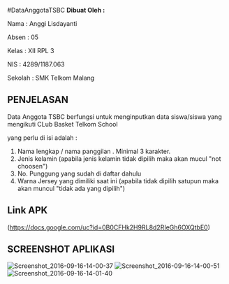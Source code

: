 #DataAnggotaTSBC
<b>Dibuat Oleh :</b>

Nama    : Anggi Lisdayanti 

Absen   : 05

Kelas   : XII RPL 3

NIS     : 4289/1187.063

Sekolah : SMK Telkom Malang

<h2>PENJELASAN</h2>
Data Anggota TSBC berfungsi untuk menginputkan data siswa/siswa yang mengikuti CLub Basket Telkom School

yang perlu di isi adalah :

1. Nama lengkap / nama panggilan  . Minimal 3 karakter. 
2. Jenis kelamin (apabila jenis kelamin tidak dipilih maka akan mucul "not choosen")
3. No. Punggung yang sudah di daftar dahulu
4. Warna Jersey yang dimiliki saat ini (apabila tidak dipilih satupun maka akan muncul "tidak ada yang dipilih")


<h2>Link APK</h2>

(https://docs.google.com/uc?id=0B0CFHk2H9RL8d2RIeGh6OXQtbE0)

<h2>SCREENSHOT APLIKASI</h2>

![Screenshot_2016-09-16-14-00-37](https://docs.google.com/uc?id=0B0CFHk2H9RL8WTUzZ1lZNG1zQVE)
![Screenshot_2016-09-16-14-00-51](https://docs.google.com/uc?id=0B0CFHk2H9RL8bExnWi1WOV85SUE)
![Screenshot_2016-09-16-14-01-40](https://docs.google.com/uc?id=0B0CFHk2H9RL8b2VYU3dqR0ttQk0)

